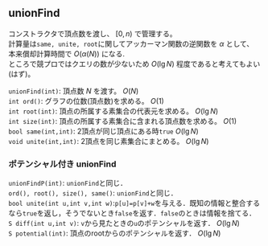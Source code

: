 ## unionFind
コンストラクタで頂点数を渡し、 $[0,n)$ で管理する。  
計算量は`same, unite, root`に関してアッカーマン関数の逆関数を $\alpha$ として、
本来償却計算時間で $O(\alpha(N))$ になる.  
ところで競プロではクエリの数が少ないため $O(\lg N)$ 程度であると考えてもよい(はず)。

`unionFind(int)`: 頂点数 $N$ を渡す。 $O(N)$  
`int ord()`: グラフの位数(頂点数)を求める。 $O(1)$  
`int root(int)`: 頂点の所属する素集合の代表元を求める。 $O(\lg N)$  
`int size(int)`: 頂点の所属する素集合に含まれる頂点数を求める。 $O(1)$  
`bool same(int,int)`: 2頂点が同じ頂点にある時`true` $O(\lg N)$  
`void unite(int,int)`: 2頂点を同じ素集合にまとめる。 $O(\lg N)$  
### ポテンシャル付き unionFind
`unionFindP(int)`: `unionFind`と同じ．  
`ord(), root(), size(), same()`: `unionFind`と同じ．  
`bool unite(int u,int v,int w)`:`p[u]=p[v]+w`を与える．既知の情報と整合するなら`true`を返し，そうでないとき`false`を返す．`false`のときは情報を捨てる．  
`S diff(int u,int v)`: `v`から見たときの`u`のポテンシャルを返す． $O(\lg N)$  
`S potential(int)`: 頂点のrootからのポテンシャルを返す． $O(\lg N)$